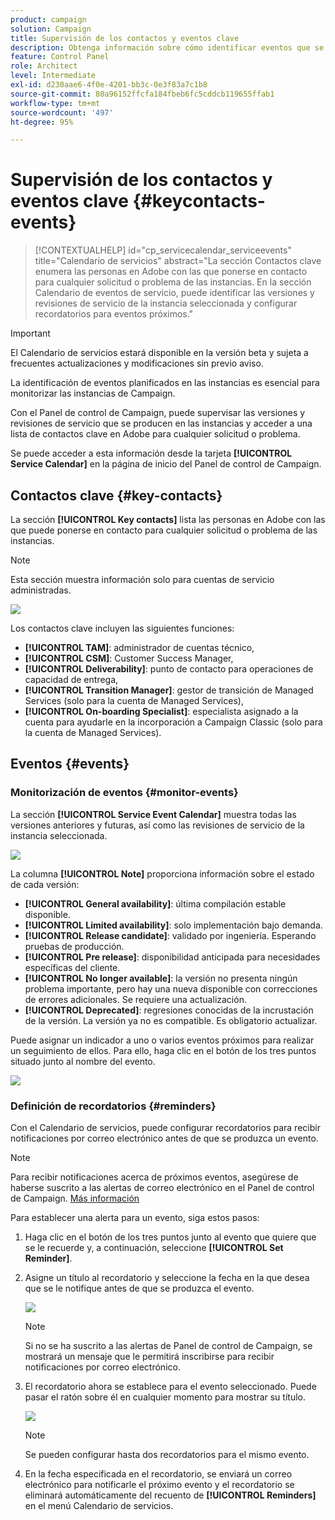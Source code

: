 ```yaml
---
product: campaign
solution: Campaign
title: Supervisión de los contactos y eventos clave
description: Obtenga información sobre cómo identificar eventos que se producen en las instancias y contactos clave en Adobe.
feature: Control Panel
role: Architect
level: Intermediate
exl-id: d230aae6-4f0e-4201-bb3c-0e3f83a7c1b8
source-git-commit: 80a96152ffcfa184fbeb6fc5cddcb119655ffab1
workflow-type: tm+mt
source-wordcount: '497'
ht-degree: 95%

---
```


# Supervisión de los contactos y eventos clave {#keycontacts-events}

>[!CONTEXTUALHELP]
>id="cp_servicecalendar_serviceevents"
>title="Calendario de servicios"
>abstract="La sección Contactos clave enumera las personas en Adobe con las que ponerse en contacto para cualquier solicitud o problema de las instancias. En la sección Calendario de eventos de servicio, puede identificar las versiones y revisiones de servicio de la instancia seleccionada y configurar recordatorios para eventos próximos."

>[!IMPORTANT]
>
>El Calendario de servicios estará disponible en la versión beta y sujeta a frecuentes actualizaciones y modificaciones sin previo aviso.

La identificación de eventos planificados en las instancias es esencial para monitorizar las instancias de Campaign.

Con el Panel de control de Campaign, puede supervisar las versiones y revisiones de servicio que se producen en las instancias y acceder a una lista de contactos clave en Adobe para cualquier solicitud o problema.

Se puede acceder a esta información desde la tarjeta **[!UICONTROL Service Calendar]** en la página de inicio del Panel de control de Campaign.

## Contactos clave {#key-contacts}

La sección **[!UICONTROL Key contacts]** lista las personas en Adobe con las que puede ponerse en contacto para cualquier solicitud o problema de las instancias.

>[!NOTE]
>
>Esta sección muestra información solo para cuentas de servicio administradas.

![](assets/service-events-contacts.png)

Los contactos clave incluyen las siguientes funciones:

* **[!UICONTROL TAM]**: administrador de cuentas técnico,
* **[!UICONTROL CSM]**: Customer Success Manager,
* **[!UICONTROL Deliverability]**: punto de contacto para operaciones de capacidad de entrega,
* **[!UICONTROL Transition Manager]**: gestor de transición de Managed Services (solo para la cuenta de Managed Services),
* **[!UICONTROL On-boarding Specialist]**: especialista asignado a la cuenta para ayudarle en la incorporación a Campaign Classic (solo para la cuenta de Managed Services).

## Eventos {#events}

### Monitorización de eventos {#monitor-events}

La sección **[!UICONTROL Service Event Calendar]** muestra todas las versiones anteriores y futuras, así como las revisiones de servicio de la instancia seleccionada.

![](assets/service-events-calendar.png)

La columna **[!UICONTROL Note]** proporciona información sobre el estado de cada versión:

* **[!UICONTROL General availability]**: última compilación estable disponible.
* **[!UICONTROL Limited availability]**: solo implementación bajo demanda.
* **[!UICONTROL Release candidate]**: validado por ingeniería. Esperando pruebas de producción.
* **[!UICONTROL Pre release]**: disponibilidad anticipada para necesidades específicas del cliente.
* **[!UICONTROL No longer available]**: la versión no presenta ningún problema importante, pero hay una nueva disponible con correcciones de errores adicionales. Se requiere una actualización.
* **[!UICONTROL Deprecated]**: regresiones conocidas de la incrustación de la versión.
La versión ya no es compatible. Es obligatorio actualizar.

Puede asignar un indicador a uno o varios eventos próximos para realizar un seguimiento de ellos. Para ello, haga clic en el botón de los tres puntos situado junto al nombre del evento.

![](assets/service-events-flag.png)

### Definición de recordatorios {#reminders}

Con el Calendario de servicios, puede configurar recordatorios para recibir notificaciones por correo electrónico antes de que se produzca un evento.

>[!NOTE]
>
>Para recibir notificaciones acerca de próximos eventos, asegúrese de haberse suscrito a las alertas de correo electrónico en el Panel de control de Campaign. [Más información](../performance-monitoring/using/email-alerting.md)

Para establecer una alerta para un evento, siga estos pasos:

1. Haga clic en el botón de los tres puntos junto al evento que quiere que se le recuerde y, a continuación, seleccione **[!UICONTROL Set Reminder]**.

1. Asigne un título al recordatorio y seleccione la fecha en la que desea que se le notifique antes de que se produzca el evento.

   ![](assets/service-events-set-reminder.png)

   >[!NOTE]
   >
   >Si no se ha suscrito a las alertas de Panel de control de Campaign, se mostrará un mensaje que le permitirá inscribirse para recibir notificaciones por correo electrónico.

1. El recordatorio ahora se establece para el evento seleccionado. Puede pasar el ratón sobre él en cualquier momento para mostrar su título.

   ![](assets/service-events-reminder.png)

   >[!NOTE]
   >
   >Se pueden configurar hasta dos recordatorios para el mismo evento.

1. En la fecha especificada en el recordatorio, se enviará un correo electrónico para notificarle el próximo evento y el recordatorio se eliminará automáticamente del recuento de **[!UICONTROL Reminders]** en el menú Calendario de servicios.
